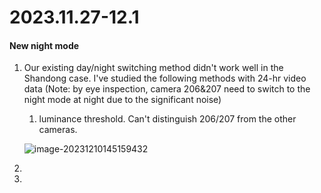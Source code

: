 # **2023.11.27-12.1**

#### **New night mode**

1. Our existing day/night switching method didn't work well in the Shandong case. I've studied the following methods with 24-hr video data (Note: by eye inspection, camera 206&207 need to switch to the night mode at night due to the significant noise)

   1. luminance threshold. Can't distinguish 206/207 from the other cameras.

   ![image-20231210145159432](/home/dev/.config/Typora/typora-user-images/image-20231210145159432.png)

2. 

3. 

   
